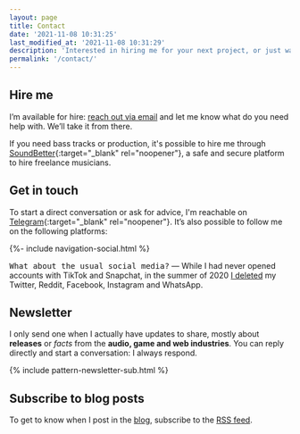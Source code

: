 ```yaml
---
layout: page
title: Contact
date: '2021-11-08 10:31:25'
last_modified_at: '2021-11-08 10:31:29'
description: 'Interested in hiring me for your next project, or just want to connect? Find all the info, including (some) social media and my irregular newsletter.'
permalink: '/contact/'
---
```

## Hire me

I’m available for hire: [reach out via email](mailto:hello@minutestomidnight.co.uk) and let me know what do you need help with. We’ll take it from there. 

If you need bass tracks or production, it's possible to hire me through [SoundBetter](https://soundbetter.com/profiles/206552-minutes-to-midnight){:target="_blank" rel="noopener"}, a safe and secure platform to hire freelance musicians.

## Get in touch

To start a direct conversation or ask for advice, I'm reachable on [Telegram](https://t.me/minutes2midnight){:target="_blank" rel="noopener"}. It&rsquo;s also possible to follow me on the following platforms:

<div class="d-flex justify-content-center my-5">{%- include navigation-social.html %}</div>

<div class="alert alert-background-d-10" role="alert">
  <p class="fs-5"><kbd class="fw-bold">What about the usual social media?</kbd> — While I had never opened accounts with TikTok and Snapchat, in the summer of 2020 <a href="/blog/escape-from-social-media/">I deleted</a> my Twitter, Reddit, Facebook, Instagram and WhatsApp.</p>
</div>

## Newsletter

I only send one when I actually have updates to share, mostly about **releases** or *facts* from the **audio, game and web industries**. You can reply directly and start a conversation: I always respond.

{% include pattern-newsletter-sub.html %}

## Subscribe to blog posts

To get to know when I post in the [blog](/blog/), subscribe to the [RSS feed](/feed.xml).